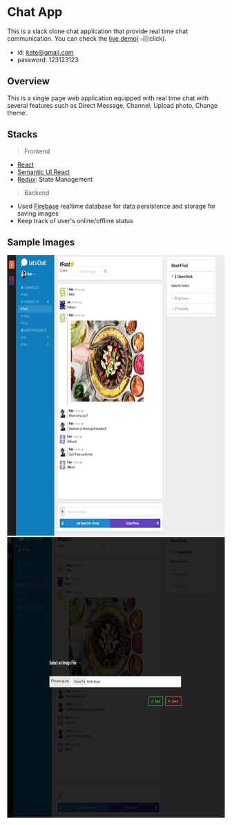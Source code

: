 # Chat App

This is a slack clone chat application that provide real time chat communication. 
You can check the [live demo](https://slack-clone-e6a29.firebaseapp.com/)(👈🏽click). 
- id: kate@gmail.com
- password: 123123123

## Overview

This is a single page web application equipped with real time chat with several features such as Direct Message, Channel, Upload photo, Change theme.

## Stacks
> Frontend
- [React](https://reactjs.org)
- [Semantic UI React](https://react.semantic-ui.com/)
- [Redux](https://redux.js.org/basics/usage-with-react): State Management


> Backend
- Used [Firebase](https://firebase.google.com) realtime database for data persistence and storage for saving images
- Keep track of user's online/offline status

## Sample Images

<img src="/public/image1.png" alt="sc1" title="mobile1" width="1500" height="650" />
<img src="/public/image2.png" alt="sc1" title="mobile2" width="1500" height="650" />
